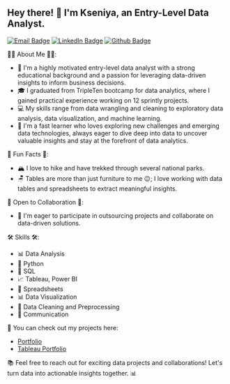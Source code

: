 ## Hey there! 👋 I'm Kseniya, an Entry-Level Data Analyst.

[![Email Badge](https://img.shields.io/badge/-gormashkseniya@gmail.com-c14438?style=flat&logo=Gmail&logoColor=white&link=mailto:gormashkseniya@gmail.com)](mailto:gormashkseniya@gmail.com)
[![LinkedIn Badge](https://img.shields.io/badge/-Kseniya%20Gormash-0072b1?style=flat&logo=linkedin&logoColor=white&link=https://www.linkedin.com/in/kseniya-gormash-316993b0)](https://www.linkedin.com/in/kseniya-gormash)
[![Github Badge](https://img.shields.io/badge/-Kseniya%20Gormash-grey?style=flat&logo=github&logoColor=white&link=https://github.com/Kseniya-G
)](https://www.github.com/Kseniya-G)



👨‍🎓 About Me 👨‍🎓:
-  🚀 I'm a highly motivated entry-level data analyst with a strong educational background and a passion for leveraging data-driven insights to inform business decisions.
-  🎓 I graduated from TripleTen bootcamp for data analytics, where I gained practical experience working on 12 sprintly projects. 
-  💻 My skills range from data wrangling and cleaning to exploratory data analysis, data visualization, and machine learning.
-  🧠 I'm a fast learner who loves exploring new challenges and emerging data technologies, always eager to dive deep into data to uncover valuable insights and stay at the forefront of data analytics.


🚀 Fun Facts 🚀:
-  🏔️ I love to hike and have trekked through several national parks.
-  🪑 Tables are more than just furniture to me  😉; I love working with data tables and spreadsheets to extract meaningful insights.


🤝 Open to Collaboration 🤝:
- 💼 I'm eager to participate in outsourcing projects and collaborate on data-driven solutions.


🛠️ Skills 🛠️:
- 📊 Data Analysis
- 🐍 Python
- 💼 SQL
- 📈 Tableau, Power BI
- 📑 Spreadsheets
- 📊 Data Visualization
- 🧹 Data Cleaning and Preprocessing
- 💬 Communication


📂 You can check out my projects here:
-  [Portfolio](https://github.com/Kseniya-G/TripleTen_Projects.git)
-  [Tableau Portfolio](https://public.tableau.com/app/profile/kseniya.gormash/vizzes)



📚 Feel free to reach out for exciting data projects and collaborations! Let's turn data into actionable insights together. 📊
